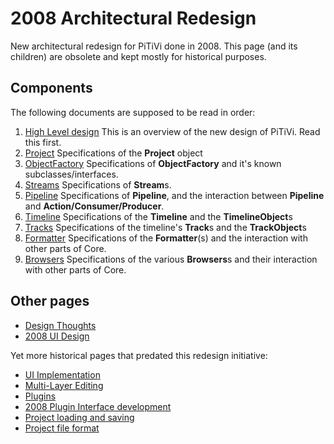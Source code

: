 # 2008 Architectural Redesign

New architectural redesign for PiTiVi done in 2008. This page (and its
children) are obsolete and kept mostly for historical purposes.

## Components

The following documents are supposed to be read in order:

1.  [High Level
    design](design/2008_design/2008_Architectural_Redesign/High-level_Design.md)
    This is an overview of the new design of PiTiVi. Read this first.
2.  [Project](design/2008_design/2008_Architectural_Redesign/Project.md)
    Specifications of the **Project** object
3.  [ObjectFactory](design/2008_design/2008_Architectural_Redesign/ObjectFactory.md)
    Specifications of **ObjectFactory** and it's known
    subclasses/interfaces.
4.  [Streams](design/2008_design/2008_Architectural_Redesign/Streams.md)
    Specifications of **Stream**s.
5.  [Pipeline](design/2008_design/2008_Architectural_Redesign/Pipeline.md)
    Specifications of **Pipeline**, and the interaction between
    **Pipeline** and **Action/Consumer/Producer**.
6.  [Timeline](design/2008_design/2008_Architectural_Redesign/Timeline.md)
    Specifications of the **Timeline** and the **TimelineObject**s
7.  [Tracks](design/2008_design/2008_Architectural_Redesign/Tracks.md)
    Specifications of the timeline's **Track**s and the **TrackObject**s
8.  [Formatter](design/2008_design/2008_Architectural_Redesign/Formatter.md)
    Specifications of the **Formatter**(s) and the interaction with
    other parts of Core.
9.  [Browsers](design/2008_design/2008_Architectural_Redesign/Browsers.md)
    Specifications of the various **Browsers**s and their interaction
    with other parts of Core.

## Other pages

-   [Design
    Thoughts](design/2008_design/2008_Architectural_Redesign/Design_Thoughts.md)
-   [2008 UI Design](design/2008_design/2008_UI_Design.md)

Yet more historical pages that predated this redesign initiative:

-   [UI Implementation](design/UI_Implementation.md)
-   [Multi-Layer Editing](design/Multi-Layer_Editing.md)
-   [Plugins](design/Plugins.md)
-   [2008 Plugin Interface
    development](design/2008_design/2008_Plugin_Interface_development.md)
-   [Project loading and saving](attic/Project_loading_and_saving.md)
-   [Project file format](attic/Project_file_format.md)
